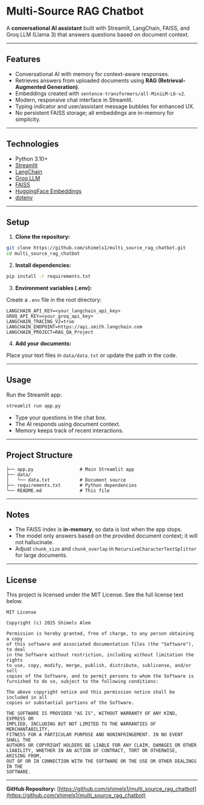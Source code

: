 # Multi-Source RAG Chatbot

A **conversational AI assistant** built with Streamlit, LangChain, FAISS, and Groq LLM (Llama 3) that answers questions based on document context.

---

## Features

- Conversational AI with memory for context-aware responses.
- Retrieves answers from uploaded documents using **RAG (Retrieval-Augmented Generation)**.
- Embeddings created with `sentence-transformers/all-MiniLM-L6-v2`.
- Modern, responsive chat interface in Streamlit.
- Typing indicator and user/assistant message bubbles for enhanced UX.
- No persistent FAISS storage; all embeddings are in-memory for simplicity.

---

## Technologies

- Python 3.10+
- [Streamlit](https://streamlit.io/)
- [LangChain](https://www.langchain.com/)
- [Groq LLM](https://groq.com/)
- [FAISS](https://github.com/facebookresearch/faiss)
- [HuggingFace Embeddings](https://huggingface.co/sentence-transformers)
- [dotenv](https://pypi.org/project/python-dotenv/)

---

## Setup

1. **Clone the repository:**

```bash
git clone https://github.com/shimels1/multi_source_rag_chatbot.git
cd multi_source_rag_chatbot
```

2. **Install dependencies:**

```bash
pip install -r requirements.txt
```

3. **Environment variables (.env):**

Create a `.env` file in the root directory:

```env
LANGCHAIN_API_KEY=<your_langchain_api_key>
GROQ_API_KEY=<your_groq_api_key>
LANGCHAIN_TRACING_V2=true
LANGCHAIN_ENDPOINT=https://api.smith.langchain.com
LANGCHAIN_PROJECT=RAG_QA_Project
```

4. **Add your documents:**

Place your text files in `data/data.txt` or update the path in the code.

---

## Usage

Run the Streamlit app:

```bash
streamlit run app.py
```

- Type your questions in the chat box.
- The AI responds using document context.
- Memory keeps track of recent interactions.

---

## Project Structure

```
├── app.py                 # Main Streamlit app
├── data/
│   └── data.txt           # Document source
├── requirements.txt       # Python dependencies
└── README.md              # This file
```

---

## Notes

- The FAISS index is **in-memory**, so data is lost when the app stops.
- The model only answers based on the provided document context; it will not hallucinate.
- Adjust `chunk_size` and `chunk_overlap` in `RecursiveCharacterTextSplitter` for large documents.

---

## License

This project is licensed under the MIT License. See the full license text below.

```
MIT License

Copyright (c) 2025 Shimels Alem

Permission is hereby granted, free of charge, to any person obtaining a copy
of this software and associated documentation files (the "Software"), to deal
in the Software without restriction, including without limitation the rights
to use, copy, modify, merge, publish, distribute, sublicense, and/or sell
copies of the Software, and to permit persons to whom the Software is
furnished to do so, subject to the following conditions:

The above copyright notice and this permission notice shall be included in all
copies or substantial portions of the Software.

THE SOFTWARE IS PROVIDED "AS IS", WITHOUT WARRANTY OF ANY KIND, EXPRESS OR
IMPLIED, INCLUDING BUT NOT LIMITED TO THE WARRANTIES OF MERCHANTABILITY,
FITNESS FOR A PARTICULAR PURPOSE AND NONINFRINGEMENT. IN NO EVENT SHALL THE
AUTHORS OR COPYRIGHT HOLDERS BE LIABLE FOR ANY CLAIM, DAMAGES OR OTHER
LIABILITY, WHETHER IN AN ACTION OF CONTRACT, TORT OR OTHERWISE, ARISING FROM,
OUT OF OR IN CONNECTION WITH THE SOFTWARE OR THE USE OR OTHER DEALINGS IN THE
SOFTWARE.
```

---

**GitHub Repository:** [https://github.com/shimels1/multi_source_rag_chatbot](https://github.com/shimels1/multi_source_rag_chatbot)

